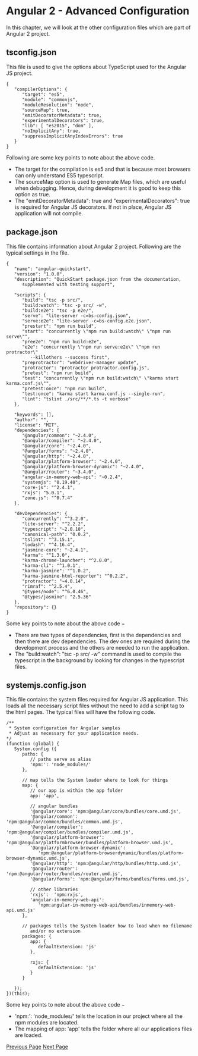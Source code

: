 # Angular 2 - Advanced Configuration
In this chapter, we will look at the other configuration files which are part of Angular 2 project.

## tsconfig.json
This file is used to give the options about TypeScript used for the Angular JS project.

```
{ 
   "compilerOptions": {
      "target": "es5",
      "module": "commonjs",
      "moduleResolution": "node",
      "sourceMap": true,
      "emitDecoratorMetadata": true,
      "experimentalDecorators": true,
      "lib": [ "es2015", "dom" ],
      "noImplicitAny": true,
      "suppressImplicitAnyIndexErrors": true
   }
}
```
Following are some key points to note about the above code.

   * The target for the compilation is es5 and that is because most browsers can only understand ES5 typescript.
   * The sourceMap option is used to generate Map files, which are useful when debugging. Hence, during development it is good to keep this option as true.
   * The "emitDecoratorMetadata": true and "experimentalDecorators": true is required for Angular JS decorators. If not in place, Angular JS application will not compile.

## package.json
This file contains information about Angular 2 project. Following are the typical settings in the file.

```
{
   "name": "angular-quickstart",
   "version": "1.0.0",
   "description": "QuickStart package.json from the documentation,
      supplemented with testing support",
   
   "scripts": {
      "build": "tsc -p src/",
      "build:watch": "tsc -p src/ -w",
      "build:e2e": "tsc -p e2e/",
      "serve": "lite-server -c=bs-config.json",
      "serve:e2e": "lite-server -c=bs-config.e2e.json",
      "prestart": "npm run build",
      "start": "concurrently \"npm run build:watch\" \"npm run serve\"",
      "pree2e": "npm run build:e2e",
      "e2e": "concurrently \"npm run serve:e2e\" \"npm run protractor\" 
         --killothers --success first",
      "preprotractor": "webdriver-manager update",
      "protractor": "protractor protractor.config.js",
      "pretest": "npm run build",
      "test": "concurrently \"npm run build:watch\" \"karma start karma.conf.js\"",
      "pretest:once": "npm run build",
      "test:once": "karma start karma.conf.js --single-run",
      "lint": "tslint ./src/**/*.ts -t verbose"
   },

   "keywords": [],
   "author": "",
   "license": "MIT",
   "dependencies": {
      "@angular/common": "~2.4.0",
      "@angular/compiler": "~2.4.0",
      "@angular/core": "~2.4.0",
      "@angular/forms": "~2.4.0",
      "@angular/http": "~2.4.0",
      "@angular/platform-browser": "~2.4.0",
      "@angular/platform-browser-dynamic": "~2.4.0",
      "@angular/router": "~3.4.0",
      "angular-in-memory-web-api": "~0.2.4",
      "systemjs": "0.19.40",
      "core-js": "^2.4.1",
      "rxjs": "5.0.1",
      "zone.js": "^0.7.4"
   },

   "devDependencies": {
      "concurrently": "^3.2.0",
      "lite-server": "^2.2.2",
      "typescript": "~2.0.10",
      "canonical-path": "0.0.2",
      "tslint": "^3.15.1",
      "lodash": "^4.16.4",
      "jasmine-core": "~2.4.1",
      "karma": "^1.3.0",
      "karma-chrome-launcher": "^2.0.0",
      "karma-cli": "^1.0.1",
      "karma-jasmine": "^1.0.2",
      "karma-jasmine-html-reporter": "^0.2.2",
      "protractor": "~4.0.14",
      "rimraf": "^2.5.4",
      "@types/node": "^6.0.46",
      "@types/jasmine": "2.5.36"
   },
   "repository": {}
}
```
Some key points to note about the above code −

   * There are two types of dependencies, first is the dependencies and then there are dev dependencies. The dev ones are required during the development process and the others are needed to run the application.
   * The "build:watch": "tsc -p src/ -w" command is used to compile the typescript in the background by looking for changes in the typescript files.

## systemjs.config.json
This file contains the system files required for Angular JS application. This loads all the necessary script files without the need to add a script tag to the html pages. The typical files will have the following code.

```
/** 
 * System configuration for Angular samples 
 * Adjust as necessary for your application needs. 
*/ 
(function (global) { 
   System.config ({ 
      paths: { 
         // paths serve as alias 
         'npm:': 'node_modules/' 
      }, 
      
      // map tells the System loader where to look for things 
      map: { 
         // our app is within the app folder 
         app: 'app',  
         
         // angular bundles 
         '@angular/core': 'npm:@angular/core/bundles/core.umd.js', 
         '@angular/common': 'npm:@angular/common/bundles/common.umd.js', 
         '@angular/compiler': 'npm:@angular/compiler/bundles/compiler.umd.js', 
         '@angular/platform-browser': 'npm:@angular/platformbrowser/bundles/platform-browser.umd.js', 
         '@angular/platform-browser-dynamic': 
            'npm:@angular/platform-browserdynamic/bundles/platform-browser-dynamic.umd.js', 
         '@angular/http': 'npm:@angular/http/bundles/http.umd.js', 
         '@angular/router': 'npm:@angular/router/bundles/router.umd.js', 
         '@angular/forms': 'npm:@angular/forms/bundles/forms.umd.js',  
         
         // other libraries 
         'rxjs':  'npm:rxjs', 
         'angular-in-memory-web-api': 
            'npm:angular-in-memory-web-api/bundles/inmemory-web-api.umd.js' 
      }, 
     
      // packages tells the System loader how to load when no filename 
         and/or no extension 
      packages: { 
         app: { 
            defaultExtension: 'js' 
         }, 
         
         rxjs: { 
            defaultExtension: 'js' 
         } 
      } 
   
   }); 
})(this);
```
Some key points to note about the above code −

   * 'npm:': 'node_modules/' tells the location in our project where all the npm modules are located.
   * The mapping of app: 'app' tells the folder where all our applications files are loaded.


[Previous Page](../angular2/angular2_dependency_injection.md) [Next Page](../angular2/angular2_third_party_controls.md) 
